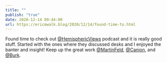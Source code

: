 ```yaml
---
title: ""
publish: "true"
date: 2020-12-14 09:44:00
url: https://ericmwalk.blog/2020/12/14/found-time-to.html
---
```


Found time to check out [@HemisphericViews](https://micro.blog/HemisphericViews) podcast and it is really good stuff. Started with the ones where they discussed desks and I enjoyed the banter and insight! Keep up the great work [@MartinFeld](https://micro.blog/MartinFeld), [@Canion](https://micro.blog/Canion), and [@Burk](https://micro.blog/Burk).